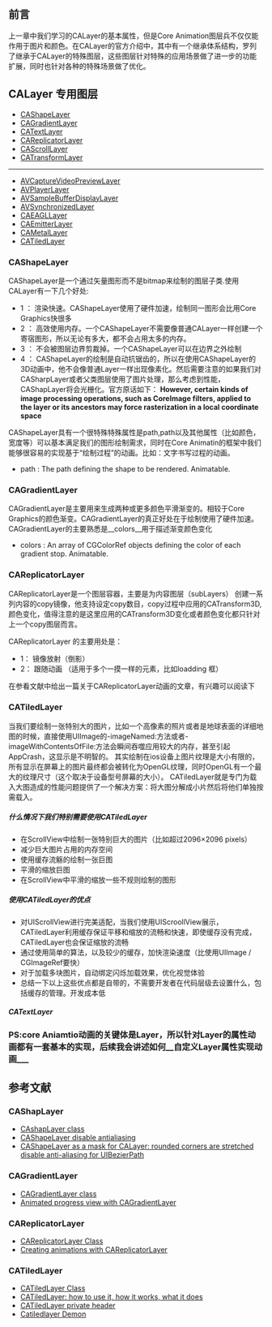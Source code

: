 ## 前言

上一章中我们学习的CALayer的基本属性，但是Core Animation图层兵不仅仅能作用于图片和颜色。在CALayer的官方介绍中，其中有一个继承体系结构，罗列了继承于CALayer的特殊图层，这些图层针对特殊的应用场景做了进一步的功能扩展，同时也针对各种的特殊场景做了优化。

## CALayer 专用图层

*  [CAShapeLayer](https://developer.apple.com/library/prerelease/ios/documentation/GraphicsImaging/Reference/CAShapeLayer_class/index.html#//apple_ref/occ/cl/CAShapeLayer) 
* [CAGradientLayer](https://developer.apple.com/library/prerelease/ios/documentation/GraphicsImaging/Reference/CAGradientLayer_class/index.html#//apple_ref/occ/cl/CAGradientLayer)
* [CATextLayer](https://developer.apple.com/library/prerelease/ios/documentation/GraphicsImaging/Reference/CATextLayer_class/index.html#//apple_ref/occ/cl/CATextLayer)
*  [CAReplicatorLayer](https://developer.apple.com/library/prerelease/ios/documentation/GraphicsImaging/Reference/CAReplicatorLayer_class/index.html#//apple_ref/occ/cl/CAReplicatorLayer)
* [CAScrollLayer](https://developer.apple.com/library/prerelease/ios/documentation/GraphicsImaging/Reference/CAScrollLayer_class/index.html#//apple_ref/occ/cl/CAScrollLayer)
* [CATransformLayer](https://developer.apple.com/library/prerelease/ios/documentation/GraphicsImaging/Reference/CATransformLayer_class/index.html#//apple_ref/occ/cl/CATransformLayer)
******
*  [AVCaptureVideoPreviewLayer](https://developer.apple.com/library/prerelease/ios/documentation/AVFoundation/Reference/AVCaptureVideoPreviewLayer_Class/index.html#//apple_ref/occ/cl/AVCaptureVideoPreviewLayer)
*  [AVPlayerLayer](https://developer.apple.com/library/prerelease/ios/documentation/AVFoundation/Reference/AVPlayerLayer_Class/index.html#//apple_ref/occ/cl/AVPlayerLayer)
*  [AVSampleBufferDisplayLayer](https://developer.apple.com/library/prerelease/ios/documentation/AVFoundation/Reference/AVSampleBufferDisplayLayer_Class/index.html#//apple_ref/occ/cl/AVSampleBufferDisplayLayer)
*  [AVSynchronizedLayer](https://developer.apple.com/library/prerelease/ios/documentation/AVFoundation/Reference/AVSynchronizedLayer_Class/index.html#//apple_ref/occ/cl/AVSynchronizedLayer)
*  [CAEAGLLayer](https://developer.apple.com/library/prerelease/ios/documentation/QuartzCore/Reference/CAEAGLLayer_Class/index.html#//apple_ref/occ/cl/CAEAGLLayer)
*  [CAEmitterLayer](https://developer.apple.com/library/prerelease/ios/documentation/GraphicsImaging/Reference/CAEmitterLayer_class/index.html#//apple_ref/occ/cl/CAEmitterLayer)
*  [CAMetalLayer](https://developer.apple.com/library/prerelease/ios/documentation/Animation/Reference/CAMetalLayer_Ref/index.html#//apple_ref/occ/cl/CAMetalLayer)
*  [CATiledLayer](https://developer.apple.com/library/prerelease/ios/documentation/GraphicsImaging/Reference/CATiledLayer_class/index.html#//apple_ref/occ/cl/CATiledLayer)


###  CAShapeLayer

CAShapeLayer是一个通过矢量图形而不是bitmap来绘制的图层子类.使用CALayer有一下几个好处:

* 1 ： 渲染快速。CAShapeLayer使用了硬件加速，绘制同一图形会比用Core Graphics快很多
* 2 ： 高效使用内存。一个CAShapeLayer不需要像普通CALayer一样创建一个寄宿图形，所以无论有多大，都不会占用太多的内存。
* 3 ： 不会被图层边界剪裁掉。一个CAShapeLayer可以在边界之外绘制
* 4 ： CAShapeLayer的绘制是自动抗锯齿的，所以在使用CAShapeLayer的3D动画中，他不会像普通Layer一样出现像素化。然后需要注意的如果我们对CASharpLayer或者父类图层使用了图片处理，那么考虑到性能，CAShapLayer将会光栅化。官方原话如下： __However, certain kinds of image processing operations, such as CoreImage filters, applied to the layer or its ancestors may force rasterization in a local coordinate space__

CAShapeLayer具有一个很特殊特殊属性是path,path以及其他属性（比如颜色，宽度等）可以基本满足我们的图形绘制需求，同时在Core Animatin的框架中我们能够很容易的实现基于“绘制过程”的动画。比如：文字书写过程的动画。

* path  : The path defining the shape to be rendered. Animatable.

### CAGradientLayer
 CAGradientLayer是主要用来生成两种或更多颜色平滑渐变的。相较于Core Graphics的颜色渐变。CAGradientLayer的真正好处在于绘制使用了硬件加速。
 CAGradientLayer的主要熟悉是__colors__用于描述渐变颜色变化
 
 * colors : An array of CGColorRef objects defining the color of each gradient stop. Animatable.
 
### CAReplicatorLayer

CAReplicatorLayer是一个图层容器，主要是为内容图层（subLayers） 创建一系列内容的copy镜像，他支持设定copy数目，copy过程中应用的CATransform3D,颜色变化，值得注意的是这里应用的CATransform3D变化或者颜色变化都只针对上一个copy图层而言。

CAReplicatorLayer 的主要用处是：

* 1： 镜像放射（倒影）
* 2： 跟随动画 （适用于多个一摸一样的元素，比如loadding 框）

在参看文献中给出一篇关于CAReplicatorLayer动画的文章，有兴趣可以阅读下

### CATiledLayer
当我们要绘制一张特别大的图片，比如一个高像素的照片或者是地球表面的详细地图的时候，直接使用UIImage的-imageNamed:方法或者-imageWithContentsOfFile:方法会瞬间吞噬应用较大的内存，甚至引起AppCrash，这显示是不明智的。
其实绘制在ios设备上图片纹理是大小有限的，所有显示在屏幕上的图片最终都会被转化为OpenGL纹理，同时OpenGL有一个最大的纹理尺寸（这个取决于设备型号屏幕的大小）。
CATiledLayer就是专门为载入大图造成的性能问题提供了一个解决方案：将大图分解成小片然后将他们单独按需载入。

##### 什么情况下我们特别需要使用CATiledLayer

* 在ScrollView中绘制一张特别巨大的图片（比如超过2096×2096 pixels）
* 减少巨大图片占用的内存空间
* 使用缓存流觞的绘制一张巨图
* 平滑的缩放巨图
* 在ScrollView中平滑的缩放一些不规则绘制的图形

##### 使用CATiledLayer的优点

* 对UIScrollView进行完美适配，当我们使用UIScroollView展示，CATiledLayer利用缓存保证平移和缩放的流畅和快速，即使缓存没有完成，CATiledLayer也会保证缩放的流畅
* 通过使用简单的算法，以及较少的缓存，加快渲染速度（比使用UIImage / CGImageRef要快）
* 对于加载多块图片，自动绑定闪烁加载效果，优化视觉体验
* 总结一下以上这些优点都是自带的，不需要开发者在代码层级去设置什么，包括缓存的管理。开发成本低



##### CATextLayer


### PS:core Aniamtio动画的关键体是Layer，所以针对Layer的属性动画都有一套基本的实现，后续我会讲述如何__自定义Layer属性实现动画___



## 参考文献

### CAShapLayer
* [CAshapLayer class](https://developer.apple.com/library/prerelease/ios/documentation/GraphicsImaging/Reference/CAShapeLayer_class/index.html#//apple_ref/occ/cl/CAShapeLayer)
* [CAShapeLayer disable antialiasing](http://stackoverflow.com/questions/10122978/cashapelayer-disable-antialiasing)
* [CAShapeLayer as a mask for CALayer: rounded corners are stretched](http://goobbe.com/questions/1951545/cashapelayer-as-a-mask-for-calayer-rounded-corners-are-stretched)
[disable anti-aliasing for UIBezierPath](http://www.4byte.cn/question/1010686/disable-anti-aliasing-for-uibezierpath.html)


###  CAGradientLayer
* [CAGradientLayer class](https://developer.apple.com/library/prerelease/ios/documentation/GraphicsImaging/Reference/CAGradientLayer_class/index.html#//apple_ref/occ/instp/CAGradientLayer/colors)
* [Animated progress view with CAGradientLayer](https://nrj.io/animated-progress-view-with-cagradientlayer/)


### CAReplicatorLayer
* [CAReplicatorLayer Class](https://developer.apple.com/library/prerelease/ios/documentation/GraphicsImaging/Reference/CAReplicatorLayer_class/index.html#//apple_ref/occ/cl/CAReplicatorLayer)
* [Creating animations with CAReplicatorLayer](http://www.ios-animations-by-emails.com/posts/2015-march)


### CATiledLayer
* [CATiledLayer Class](https://developer.apple.com/library/prerelease/ios/documentation/GraphicsImaging/Reference/CATiledLayer_class/index.html#//apple_ref/occ/cl/CATiledLayer)
* [CATiledLayer: how to use it, how it works, what it does](http://red-glasses.com/index.php/tutorials/catiledlayer-how-to-use-it-how-it-works-what-it-does/)
* [CATiledLayer private header](https://github.com/Ambtion/iOS-Headers/blob/master/iOS8.1/Frameworks/QuartzCore/CATiledLayer.h)
* [Catiledlayer Demon](http://www.cimgf.com/2011/03/01/subduing-catiledlayer/)


